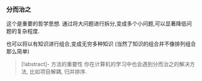 
### 分而治之

这个是重要的哲学思想. 
通过将大问题进行拆分,变成多个小问题,可以显著降低问题的复杂程度. 

也可以将以有知识进行组合,变成无穷多种知识 (当然了知识的组合并不像排列组合那么简单) 

>[!abstract]- 方法的重要性
>你在计算机的学习中也会遇到分而治之的解决方法, 比如项目解耦, 归并排序. 
